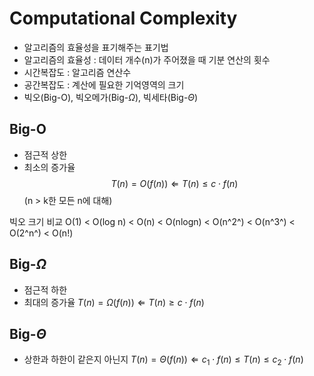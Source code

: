 <script type="text/javascript" src="http://cdn.mathjax.org/mathjax/latest/MathJax.js?config=default"></script>
# Computational Complexity
- 알고리즘의 효율성을 표기해주는 표기법
- 알고리즘의 효율성 : 데이터 개수(n)가 주어졌을 때 기분 연산의 횟수
- 시간복잡도 : 알고리즘 연산수
- 공간복잡도 : 계산에 필요한 기억영역의 크기
- 빅오(Big-O), 빅오메가(Big-$\Omega$), 빅세타(Big-$\Theta$)

## Big-O
- 점근적 상한
- 최소의 증가율
$$
T(n) = O(f(n))  \Leftarrow T(n) \leq c \cdot f(n)
$$
(n > k한 모든 n에 대해)

빅오 크기 비교
O(1) < O(log n) < O(n) < O(nlogn) < O(n^2^) < O(n^3^) < O(2^n^) < O(n!)

## Big-$\Omega$
- 점근적 하한
- 최대의 증가율
$T(n) = \Omega(f(n))  \Leftarrow  T(n) \geq  c\cdot f(n)$

## Big-$\Theta$
- 상한과 하한이 같은지 아닌지
$T(n) = \Theta(f(n))  \Leftarrow c_1\cdot f(n) \leq T(n) \leq  c_2\cdot f(n)$
